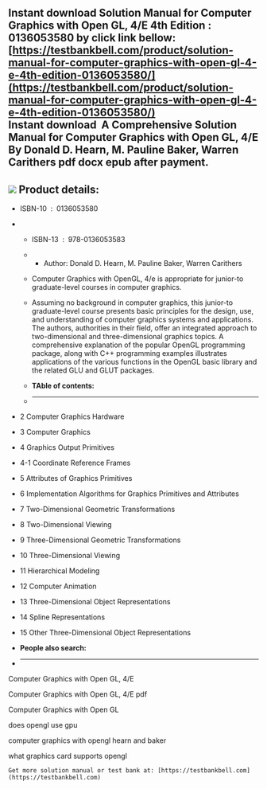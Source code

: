 Instant download **Solution Manual for Computer Graphics with Open GL, 4/E 4th Edition : 0136053580** by click link bellow:  
[https://testbankbell.com/product/solution-manual-for-computer-graphics-with-open-gl-4-e-4th-edition-0136053580/](https://testbankbell.com/product/solution-manual-for-computer-graphics-with-open-gl-4-e-4th-edition-0136053580/)  
**Instant download  A Comprehensive Solution Manual for Computer Graphics with Open GL, 4/E By Donald D. Hearn, M. Pauline Baker, Warren Carithers pdf docx epub after payment.**
---------------------------------------------------------------------------------------------------------------------------------------------------------------------------------


![](https://testbankbell.com/wp-content/uploads/2023/05/0136053580-500x5001-1-300x300.jpg)
**Product details:**
--------------------


* ISBN-10 ‏ : ‎ 0136053580
* * ISBN-13 ‏ : ‎ 978-0136053583
  * * Author: Donald D. Hearn, M. Pauline Baker, Warren Carithers
   
  * Computer Graphics with OpenGL, 4/e is appropriate for junior-to graduate-level courses in computer graphics.
 
  * Assuming no background in computer graphics, this junior-to graduate-level course presents basic principles for the design, use, and understanding of computer graphics systems and applications. The authors, authorities in their field, offer an integrated approach to two-dimensional and three-dimensional graphics topics. A comprehensive explanation of the popular OpenGL programming package, along with C++ programming examples illustrates applications of the various functions in the OpenGL basic library and the related GLU and GLUT packages.
  * **TAble of contents:**
  * ----------------------
 
* 2 Computer Graphics Hardware
* 3 Computer Graphics
* 4 Graphics Output Primitives
* 4-1 Coordinate Reference Frames
* 5 Attributes of Graphics Primitives
* 6 Implementation Algorithms for Graphics Primitives and Attributes
* 7 Two-Dimensional Geometric Transformations
* 8 Two-Dimensional Viewing
* 9 Three-Dimensional Geometric Transformations
* 10 Three-Dimensional Viewing
* 11 Hierarchical Modeling
* 12 Computer Animation
* 13 Three-Dimensional Object Representations
* 14 Spline Representations
* 15 Other Three-Dimensional Object Representations
* **People also search:**
* -----------------------

Computer Graphics with Open GL, 4/E

Computer Graphics with Open GL, 4/E pdf

Computer Graphics with Open GL

does opengl use gpu

computer graphics with opengl hearn and baker

what graphics card supports opengl


    Get more solution manual or test bank at: [https://testbankbell.com](https://testbankbell.com)
